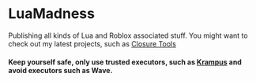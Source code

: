 # LuaMadness
Publishing all kinds of Lua and Roblox associated stuff. You might want to check out my latest projects, such as [Closure Tools](https://github.com/LuaMadness/Closure-Tools)
#### Keep yourself safe, only use trusted executors, such as [Krampus](https://krampus.gg) and avoid executors such as Wave.

